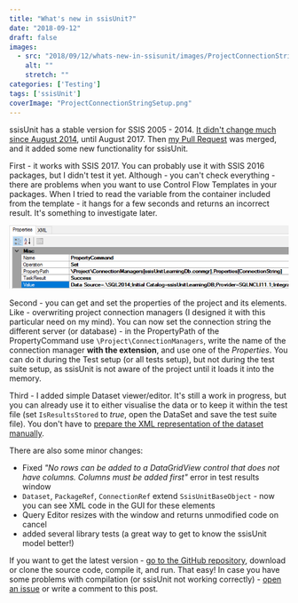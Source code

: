 ```yaml
---
title: "What's new in ssisUnit?"
date: "2018-09-12"
draft: false
images:
  - src: "2018/09/12/whats-new-in-ssisunit/images/ProjectConnectionStringSetup.png"
    alt: ""
    stretch: ""
categories: ['Testing']
tags: ['ssisUnit']
coverImage: "ProjectConnectionStringSetup.png"
---
```


ssisUnit has a stable version for SSIS 2005 - 2014. [It didn't change much since August 2014](https://github.com/johnwelch/ssisUnit/commits?author=johnwelch), until August 2017. Then [my Pull Request](https://github.com/johnwelch/ssisUnit/pull/1) was merged, and it added some new functionality for ssisUnit.

First - it works with SSIS 2017. You can probably use it with SSIS 2016 packages, but I didn't test it yet. Although - you can't check everything - there are problems when you want to use Control Flow Templates in your packages. When I tried to read the variable from the container included from the template - it hangs for a few seconds and returns an incorrect result. It's something to investigate later.

[![Project connection string setup](images/ProjectConnectionStringSetup.png#center)](images/ProjectConnectionStringSetup.png)

Second - you can get and set the properties of the project and its elements. Like - overwriting project connection managers (I designed it with this particular need on my mind). You can now set the connection string the different server (or database) - in the PropertyPath of the PropertyCommand use `\Project\ConnectionManagers`, write the name of the connection manager **with the extension**, and use one of the _Properties_. You can do it during the Test setup (or all tests setup), but not during the test suite setup, as ssisUnit is not aware of the project until it loads it into the memory.

Third - I added simple Dataset viewer/editor. It's still a work in progress, but you can already use it to either visualise the data or to keep it within the test file (set `IsResultsStored` to _true_, open the DataSet and save the test suite file). You don't have to [prepare the XML representation of the dataset manually](http://blog.bartekr.net/2018/05/31/using-cached-datasets-in-ssisunit/).

There are also some minor changes:

- Fixed _"No rows can be added to a DataGridView control that does not have columns. Columns must be added first"_ error in test results window
- `Dataset`, `PackageRef`, `ConnectionRef` extend `SsisUnitBaseObject` - now you can see XML code in the GUI for these elements
- Query Editor resizes with the window and returns unmodified code on cancel
- added several library tests (a great way to get to know the ssisUnit model better!)

If you want to get the latest version - [go to the GitHub repository](https://github.com/johnwelch/ssisUnit), download or clone the source code, compile it, and run. That easy! In case you have some problems with compilation (or ssisUnit not working correctly) - [open an issue](https://github.com/johnwelch/ssisUnit/issues) or write a comment to this post.
